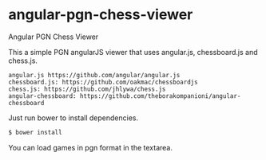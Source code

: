 # angular-pgn-chess-viewer
Angular PGN Chess Viewer


This a simple PGN angularJS viewer that uses angular.js, chessboard.js and chess.js.

	angular.js https://github.com/angular/angular.js
    chessboard.js: https://github.com/oakmac/chessboardjs
    chess.js: https://github.com/jhlywa/chess.js
    angular-chessboard: https://github.com/theborakompanioni/angular-chessboard

Just run bower to install dependencies.

```sh
$ bower install
```

You can load games in pgn format in the textarea. 
